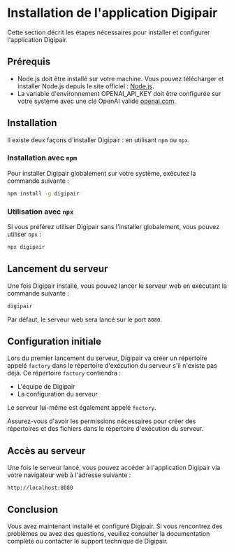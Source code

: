 # Installation de l'application Digipair

Cette section décrit les étapes nécessaires pour installer et configurer l'application Digipair.

## Prérequis

- Node.js doit être installé sur votre machine. Vous pouvez télécharger et installer Node.js depuis le site officiel : [Node.js](https://nodejs.org/).
- La variable d'environnement OPENAI_API_KEY doit être configurée sur votre système avec une clé OpenAI valide [openai.com](https://openai.com).

## Installation

Il existe deux façons d'installer Digipair : en utilisant `npm` ou `npx`.

### Installation avec `npm`

Pour installer Digipair globalement sur votre système, exécutez la commande suivante :

```sh
npm install -g digipair
```

### Utilisation avec `npx`

Si vous préférez utiliser Digipair sans l'installer globalement, vous pouvez utiliser `npx` :

```sh
npx digipair
```

## Lancement du serveur

Une fois Digipair installé, vous pouvez lancer le serveur web en exécutant la commande suivante :

```sh
digipair
```

Par défaut, le serveur web sera lancé sur le port `8080`.

## Configuration initiale

Lors du premier lancement du serveur, Digipair va créer un répertoire appelé `factory` dans le répertoire d'exécution du serveur s'il n'existe pas déjà. Ce répertoire `factory` contiendra :

- L'équipe de Digipair
- La configuration du serveur

Le serveur lui-même est également appelé `factory`.

Assurez-vous d'avoir les permissions nécessaires pour créer des répertoires et des fichiers dans le répertoire d'exécution du serveur.

## Accès au serveur

Une fois le serveur lancé, vous pouvez accéder à l'application Digipair via votre navigateur web à l'adresse suivante :

```
http://localhost:8080
```

## Conclusion

Vous avez maintenant installé et configuré Digipair. Si vous rencontrez des problèmes ou avez des questions, veuillez consulter la documentation complète ou contacter le support technique de Digipair.
